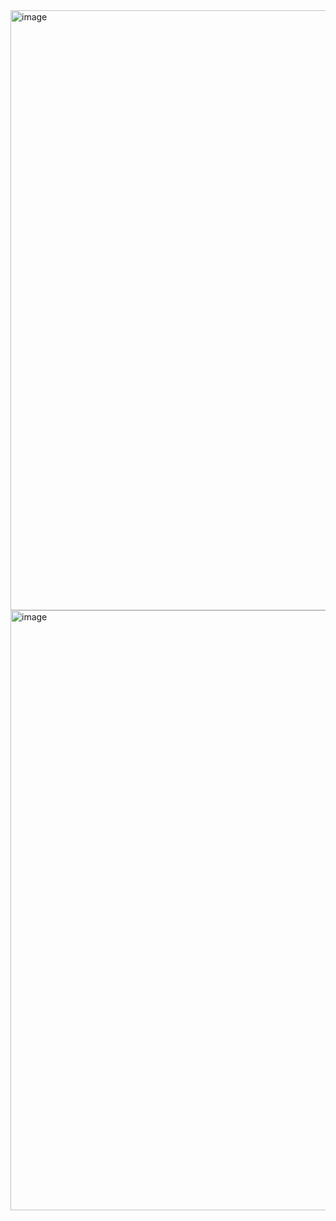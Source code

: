 <img width="960" alt="image" src="https://user-images.githubusercontent.com/110693011/229789105-711fbd83-51f3-46f6-8c8b-aef96ed46b4d.png">
<img width="960" alt="image" src="https://user-images.githubusercontent.com/110693011/229789140-e9854d1b-857c-4ce5-8d97-dde4943238af.png">
